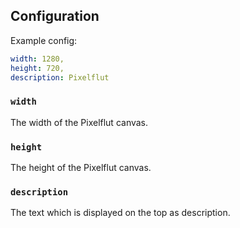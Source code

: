 ## Configuration

Example config:

```yaml
width: 1280,
height: 720,
description: Pixelflut
```

### `width`

The width of the Pixelflut canvas.

### `height`

The height of the Pixelflut canvas.

### `description`

The text which is displayed on the top as description.
